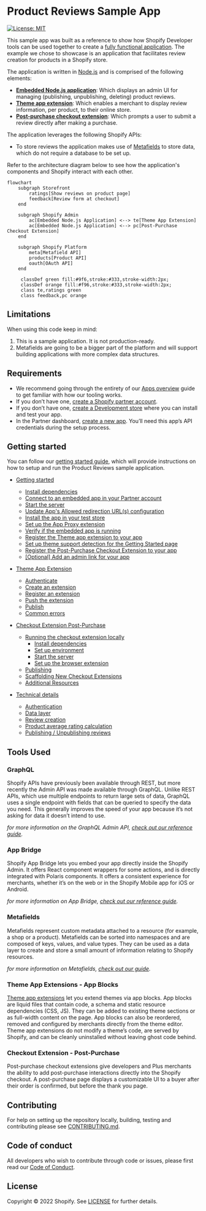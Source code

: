 # Product Reviews Sample App

[![License: MIT](https://img.shields.io/badge/License-MIT-green.svg)](LICENSE.md)

This sample app was built as a reference to show how Shopify Developer tools can be used together to create a [fully functional application](https://shopify.dev/apps/). The example we chose to showcase is an application that facilitates review creation for products in a Shopify store.

The application is written in [Node.js](https://nodejs.org/) and is comprised of the following elements:

- **[Embedded Node.js application](https://shopify.dev/apps/getting-started/create)**: Which displays an admin UI for managing (publishing, unpublishing, deleting) product reviews.
- **[Theme app extension](https://shopify.dev/apps/online-store/theme-app-extensions)**: Which enables a merchant to display review information, per product, to their online store.
- **[Post-purchase checkout extension](https://shopify.dev/apps/checkout/post-purchase)**: Which prompts a user to submit a review directly after making a purchase.

The application leverages the following Shopify APIs:

- To store reviews the application makes use of [Metafields](https://shopify.dev/apps/metafields) to store data, which do not require a database to be set up.

Refer to the architecture diagram below to see how the application's components and Shopify interact with each other.

```mermaid
flowchart
    subgraph Storefront
        ratings[Show reviews on product page]
        feedback[Review form at checkout]
    end

    subgraph Shopify Admin
        ac[Embedded Node.js Application] <--> te[Theme App Extension]
        ac[Embedded Node.js Application] <--> pc[Post-Purchase Checkout Extension]
    end

    subgraph Shopify Platform
        meta[Metafield API]
        products[Product API]
        oauth[OAuth API]
    end

     classDef green fill:#9f6,stroke:#333,stroke-width:2px;
     classDef orange fill:#f96,stroke:#333,stroke-width:2px;
     class te,ratings green
     class feedback,pc orange
```

## Limitations

When using this code keep in mind:

1. This is a sample application. It is not production-ready.
2. Metafields are going to be a bigger part of the platform and will support building applications with more complex data structures.

## Requirements

- We recommend going through the entirety of our [Apps overview](https://shopify.dev/apps/getting-started) guide to get familiar with how our tooling works.
- If you don’t have one, [create a Shopify partner account](https://partners.shopify.com/signup).
- If you don’t have one, [create a Development store](https://help.shopify.com/en/partners/dashboard/development-stores#create-a-development-store) where you can install and test your app.
- In the Partner dashboard, [create a new app](https://help.shopify.com/en/api/tools/partner-dashboard/your-apps#create-a-new-app). You’ll need this app’s API credentials during the setup process.

## Getting started

You can follow our [getting started guide](docs/getting-started.md), which will provide instructions on how to setup and run the Product Reviews sample application.

- [Getting started](docs/getting-started.md)

  - [Install dependencies](docs/getting-started.md#install-dependencies)
  - [Connect to an embedded app in your Partner account](docs/getting-started.md#connect-to-an-embedded-app-in-your-partner-account)
  - [Start the server](docs/getting-started.md#start-the-server)
  - [Update App's Allowed redirection URL(s) configuration](docs/getting-started.md#update-apps-allowed-redirection-urls-configuration)
  - [Install the app in your test store](docs/getting-started.md#install-the-app-in-your-test-store)
  - [Set up the App Proxy extension](docs/getting-started.md#set-up-the-app-proxy-extension)
  - [Verify if the embedded app is running](docs/getting-started.md#verify-if-the-embedded-app-is-running)
  - [Register the Theme app extension to your app](docs/getting-started.md#register-the-theme-app-extension-to-your-app)
  - [Set up theme support detection for the Getting Started page](docs/getting-started.md#set-up-theme-support-detection-for-the-getting-started-page)
  - [Register the Post-Purchase Checkout Extension to your app](docs/getting-started.md#register-the-post-purchase-checkout-extension-to-your-app)
  - [[Optional] Add an admin link for your app](docs/getting-started.md#optional-add-an-admin-link-for-your-app)

- [Theme App Extension](docs/theme-app-extension.md)

  - [Authenticate](docs/theme-app-extension.md#authenticate)
  - [Create an extension](docs/theme-app-extension.md#create-an-extension)
  - [Register an extension](docs/theme-app-extension.md#register-an-extension)
  - [Push the extension](docs/theme-app-extension.md#push-the-extension)
  - [Publish](docs/theme-app-extension.md#publish)
  - [Common errors](docs/theme-app-extension.md#common-errors)

- [Checkout Extension Post-Purchase](docs/checkout-extension-post-purchase.md)

  - [Running the checkout extension locally](docs/checkout-extension-post-purchase.md#running-the-checkout-extension-locally)
    - [Install dependencies](docs/checkout-extension-post-purchase.md#install-dependencies)
    - [Set up environment](docs/checkout-extension-post-purchase.md#set-up-environment)
    - [Start the server](docs/checkout-extension-post-purchase.md#start-the-server)
    - [Set up the browser extension](docs/checkout-extension-post-purchase.md#set-up-the-browser-extension)
  - [Publishing](docs/checkout-extension-post-purchase.md#publishing)
  - [Scaffolding New Checkout Extensions](docs/checkout-extension-post-purchase.md#scaffolding-new-checkout-extensions)
  - [Additional Resources](docs/checkout-extension-post-purchase.md#additional-resources)

- [Technical details](docs/technical-details/README.md)
  - [Authentication](docs/technical-details/authentication.md)
  - [Data layer](docs/technical-details/data-layer.md)
  - [Review creation](docs/technical-details/review-creation.md)
  - [Product average rating calculation](docs/technical-details/product-average-rating-calc.md)
  - [Publishing / Unpublishing reviews](docs/technical-details/publishing-reviews.md)

## Tools Used

### GraphQL

Shopify APIs have previously been available through REST, but more recently the Admin API was made available through GraphQL. Unlike REST APIs, which use multiple endpoints to return large sets of data, GraphQL uses a single endpoint with fields that can be queried to specify the data you need. This generally improves the speed of your app because it’s not asking for data it doesn’t intend to use.

_for more information on the GraphQL Admin API, [check out our reference guide](https://shopify.dev/api/admin-graphql)._

### App Bridge

Shopify App Bridge lets you embed your app directly inside the Shopify Admin. It offers React component wrappers for some actions, and is directly integrated with Polaris components. It offers a consistent experience for merchants, whether it’s on the web or in the Shopify Mobile app for iOS or Android.

_for more information on App Bridge, [check out our reference guide](https://shopify.dev/apps/tools/app-bridge)._

### Metafields

Metafields represent custom metadata attached to a resource (for example, a shop or a product). Metafields can be sorted into namespaces and are composed of keys, values, and value types. They can be used as a data layer to create and store a small amount of information relating to Shopify resources.

_for more information on Metafields, [check out our guide](https://shopify.dev/apps/metafields)._

### Theme App Extensions - App Blocks

[Theme app extensions](https://shopify.dev/apps/online-store/theme-app-extensions) let you extend themes via app blocks. App blocks are liquid files that contain code, a schema and static resource dependencies (CSS, JS). They can be added to existing theme sections or as full-width content on the page. App blocks can also be reordered, removed and configured by merchants directly from the theme editor. Theme app extensions do not modify a theme’s code, are served by Shopify, and can be cleanly uninstalled without leaving ghost code behind.

### Checkout Extension - Post-Purchase

Post-purchase checkout extensions give developers and Plus merchants the ability to add post-purchase interactions directly into the Shopify checkout. A post-purchase page displays a customizable UI to a buyer after their order is confirmed, but before the thank you page.

## Contributing

For help on setting up the repository locally, building, testing and contributing please see [CONTRIBUTING.md](CONTRIBUTING.md).

## Code of conduct

All developers who wish to contribute through code or issues, please first read our [Code of Conduct](CODE_OF_CONDUCT.md).

## License

Copyright © 2022 Shopify. See [LICENSE](LICENSE.md) for further details.
